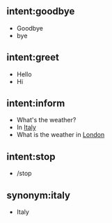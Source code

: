 ## intent:goodbye
- Goodbye
- bye

## intent:greet
- Hello
- Hi

## intent:inform
- What's the weather?
- In [Italy](location:italy)
- What is the weather in [London](location:london)

## intent:stop
- /stop

## synonym:italy
- Italy
